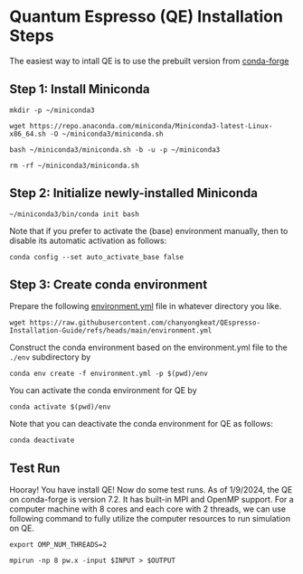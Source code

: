 # Quantum Espresso (QE) Installation Steps
The easiest way to intall QE is to use the prebuilt version from [conda-forge](https://anaconda.org/conda-forge/qe)

## Step 1: Install Miniconda
```shell
mkdir -p ~/miniconda3
```
```shell
wget https://repo.anaconda.com/miniconda/Miniconda3-latest-Linux-x86_64.sh -O ~/miniconda3/miniconda.sh
```
```shell
bash ~/miniconda3/miniconda.sh -b -u -p ~/miniconda3
```
```shell
rm -rf ~/miniconda3/miniconda.sh
```

## Step 2: Initialize newly-installed Miniconda
```shell
~/miniconda3/bin/conda init bash
```

Note that if you prefer to activate the (base) environment manually, then to disable its automatic activation as follows:
```shell
conda config --set auto_activate_base false
```

## Step 3: Create conda environment
Prepare the following [environment.yml](./environment.yml) file in whatever directory you like.
```shell
wget https://raw.githubusercontent.com/chanyongkeat/QEspresso-Installation-Guide/refs/heads/main/environment.yml
```
Construct the conda environment based on the environment.yml file to the `./env` subdirectory by
```shell
conda env create -f environment.yml -p $(pwd)/env   
```
You can activate the conda environment for QE by
```shell
conda activate $(pwd)/env
```

Note that you can deactivate the conda environment for QE as follows:
```shell
conda deactivate
```

## Test Run
Hooray! You have install QE! Now do some test runs.
As of 1/9/2024, the QE on conda-forge is version 7.2. It has built-in MPI and OpenMP support. 
For a computer machine with 8 cores and each core with 2 threads, we can use following command to fully utilize the computer resources to run simulation on QE.
```shell
export OMP_NUM_THREADS=2
```
```shell
mpirun -np 8 pw.x -input $INPUT > $OUTPUT
```



